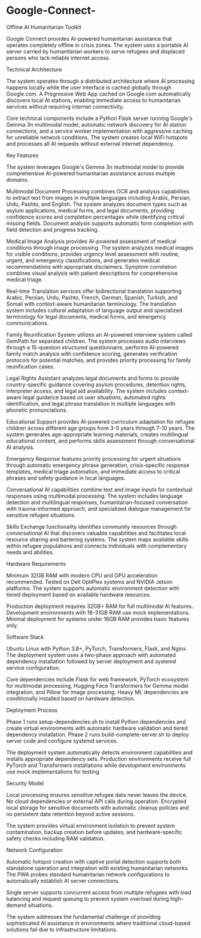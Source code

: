 # Google-Connect-
Offline AI Humanitarian Toolkit

Google Connect provides AI-powered humanitarian assistance that operates completely offline in crisis zones. The system uses a portable AI server carried by humanitarian workers to serve refugees and displaced persons who lack reliable internet access.

Technical Architecture

The system operates through a distributed architecture where AI processing happens locally while the user interface is cached globally through Google.com. A Progressive Web App cached on Google.com automatically discovers local AI stations, enabling immediate access to humanitarian services without requiring internet connectivity.

Core technical components include a Python Flask server running Google's Gemma 3n multimodal model, automatic network discovery for AI station connections, and a service worker implementation with aggressive caching for unreliable network conditions. The system creates local WiFi hotspots and processes all AI requests without external internet dependency.

Key Features

The system leverages Google's Gemma 3n multimodal model to provide comprehensive AI-powered humanitarian assistance across multiple domains.

Multimodal Document Processing combines OCR and analysis capabilities to extract text from images in multiple languages including Arabic, Persian, Urdu, Pashto, and English. The system analyzes document types such as asylum applications, medical forms, and legal documents, providing confidence scores and completion percentages while identifying critical missing fields. Document analysis supports automatic form completion with field detection and progress tracking.

Medical Image Analysis provides AI-powered assessment of medical conditions through image processing. The system analyzes medical images for visible conditions, provides urgency level assessment with routine, urgent, and emergency classifications, and generates medical recommendations with appropriate disclaimers. Symptom correlation combines visual analysis with patient descriptions for comprehensive medical triage.

Real-time Translation services offer bidirectional translation supporting Arabic, Persian, Urdu, Pashto, French, German, Spanish, Turkish, and Somali with context-aware humanitarian terminology. The translation system includes cultural adaptation of language output and specialized terminology for legal documents, medical forms, and emergency communications.

Family Reunification System utilizes an AI-powered interview system called GemPath for separated children. The system processes audio interviews through a 15-question structured questionnaire, performs AI-powered family match analysis with confidence scoring, generates verification protocols for potential matches, and provides priority processing for family reunification cases.

Legal Rights Assistant analyzes legal documents and forms to provide country-specific guidance covering asylum procedures, detention rights, interpreter access, and legal aid availability. The system includes context-aware legal guidance based on user situations, automated rights identification, and legal phrase translation in multiple languages with phonetic pronunciations.

Educational Support provides AI-powered curriculum adaptation for refugee children across different age groups from 3-5 years through 7-10 years. The system generates age-appropriate learning materials, creates multilingual educational content, and performs skills assessment through conversational AI analysis.

Emergency Response features priority processing for urgent situations through automatic emergency phrase generation, crisis-specific response templates, medical triage automation, and immediate access to critical phrases and safety guidance in local languages.

Conversational AI capabilities combine text and image inputs for contextual responses using multimodal processing. The system includes language detection and multilingual responses, humanitarian-focused conversation with trauma-informed approach, and specialized dialogue management for sensitive refugee situations.

Skills Exchange functionality identifies community resources through conversational AI that discovers valuable capabilities and facilitates local resource sharing and bartering systems. The system maps available skills within refugee populations and connects individuals with complementary needs and abilities.

Hardware Requirements

Minimum 32GB RAM with modern CPU and GPU acceleration recommended. Tested on Dell OptiPlex systems and NVIDIA Jetson platforms. The system supports automatic environment detection with tiered deployment based on available hardware resources.

Production deployment requires 32GB+ RAM for full multimodal AI features. Development environments with 16-31GB RAM use mock implementations. Minimal deployment for systems under 16GB RAM provides basic features only.

Software Stack

Ubuntu Linux with Python 3.8+, PyTorch, Transformers, Flask, and Nginx. The deployment system uses a two-phase approach with automated dependency installation followed by server deployment and systemd service configuration.

Core dependencies include Flask for web framework, PyTorch ecosystem for multimodal processing, Hugging Face Transformers for Gemma model integration, and Pillow for image processing. Heavy ML dependencies are conditionally installed based on hardware detection.

Deployment Process

Phase 1 runs setup-dependencies.sh to install Python dependencies and create virtual environments with automatic hardware validation and tiered dependency installation. Phase 2 runs build-complete-server.sh to deploy server code and configure systemd services.

The deployment system automatically detects environment capabilities and installs appropriate dependency sets. Production environments receive full PyTorch and Transformers installations while development environments use mock implementations for testing.

Security Model

Local processing ensures sensitive refugee data never leaves the device. No cloud dependencies or external API calls during operation. Encrypted local storage for sensitive documents with automatic cleanup policies and no persistent data retention beyond active sessions.

The system provides virtual environment isolation to prevent system contamination, backup creation before updates, and hardware-specific safety checks including RAM validation.

Network Configuration

Automatic hotspot creation with captive portal detection supports both standalone operation and integration with existing humanitarian networks. The PWA probes standard humanitarian network configurations to automatically establish AI server connections.

Single server supports concurrent access from multiple refugees with load balancing and request queuing to prevent system overload during high-demand situations.

The system addresses the fundamental challenge of providing sophisticated AI assistance in environments where traditional cloud-based solutions fail due to infrastructure limitations.
